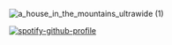 ![a_house_in_the_mountains_ultrawide (1)](https://user-images.githubusercontent.com/12583921/187393899-168447a5-dbdb-4372-860f-478037fadd09.png)

[![spotify-github-profile](https://spotify-github-profile.vercel.app/api/view?uid=o0baconer0o&cover_image=true&theme=default&bar_color_cover=true)](https://spotify-github-profile.vercel.app/api/view?uid=o0baconer0o&redirect=true)
